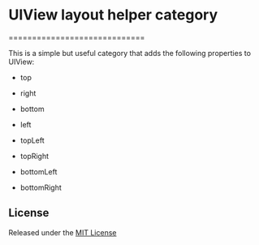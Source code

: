 # UIView layout helper category
=============================

This is a simple but useful category that adds the following properties to UIView:

* top
* right
* bottom
* left

* topLeft
* topRight
* bottomLeft
* bottomRight

## License
Released under the [MIT License](http://opensource.org/licenses/MIT)
